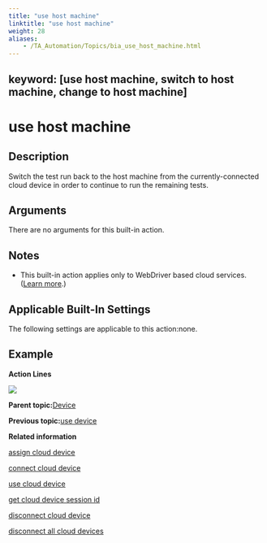 ```yaml
--- 
title: "use host machine"
linktitle: "use host machine"
weight: 28
aliases: 
    - /TA_Automation/Topics/bia_use_host_machine.html
---
```

keyword: [use host machine, switch to host machine, change to host machine]
---

# use host machine

## Description

Switch the test run back to the host machine from the currently-connected cloud device in order to continue to run the remaining tests.

## Arguments

There are no arguments for this built-in action.

## Notes

-   This built-in action applies only to WebDriver based cloud services. \([Learn more](aut_app_cloud_testing.html).\)

## Applicable Built-In Settings

The following settings are applicable to this action:none.

## Example

**Action Lines**

![](/images//Images/bia_use_host_machine_pgm.png)

**Parent topic:**[Device](/TA_Automation/Topics/bia_device.html)

**Previous topic:**[use device](/TA_Automation/Topics/bia_use_device.html)

**Related information**  


[assign cloud device](/TA_Automation/Topics/bia_assign_cloud_device.html)

[connect cloud device](/TA_Automation/Topics/bia_connect_cloud_device.html)

[use cloud device](/TA_Automation/Topics/bia_use_cloud_device.html)

[get cloud device session id](/TA_Automation/Topics/bia_get_cloud_device_session_id.html)

[disconnect cloud device](/TA_Automation/Topics/bia_disconnect_cloud_device.html)

[disconnect all cloud devices](/TA_Automation/Topics/bia_disconnect_all_cloud_devices.html)

